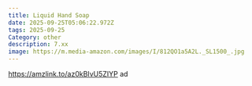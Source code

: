 ```yaml
---
title: Liquid Hand Soap
date: 2025-09-25T05:06:22.972Z
tags: 2025-09-25
Category: other
description: 7.xx
image: https://m.media-amazon.com/images/I/812QO1a5A2L._SL1500_.jpg
---
```

https://amzlink.to/az0kBIvU5ZIYP ad